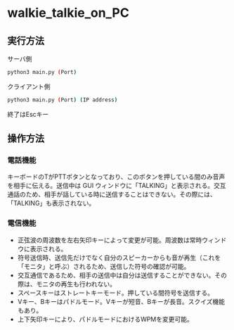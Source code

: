 # walkie_talkie_on_PC

## 実行方法

サーバ側
```bash
python3 main.py (Port)
```
クライアント側
```bash
python3 main.py (Port) (IP address)
```
終了はEscキー

## 操作方法

### 電話機能

キーボードのTがPTTボタンとなっており、このボタンを押している間のみ音声を相手に伝える。送信中は GUI ウィンドウに「TALKING」と表示される。交互通話のため、相手が話している時に送信することはできない。その際には、「TALKING」も表示されない。

### 電信機能

- 正弦波の周波数を左右矢印キーによって変更が可能。周波数は常時ウィンドウに表示される。
- 符号送信時、送信先だけでなく自分のスピーカーからも音が再生（これを「モニタ」と呼ぶ）されるため、送信した符号の確認が可能。
- 交互通信であるため、相手の送信中は自分は送信することができない。その際は、モニタの再生も行われない。
- スペースキーはストレートキーモード。押している間符号を送信する。
- Vキー、Bキーはパドルモード。Vキーが短音、Bキーが長音。スクイズ機能もあり。
- 上下矢印キーにより、パドルモードにおけるWPMを変更可能。
